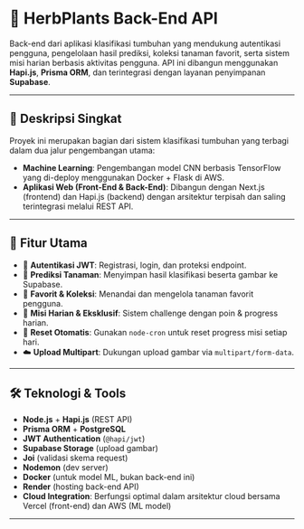 # 🌿 HerbPlants Back-End API

Back-end dari aplikasi klasifikasi tumbuhan yang mendukung autentikasi pengguna, pengelolaan hasil prediksi, koleksi tanaman favorit, serta sistem misi harian berbasis aktivitas pengguna. API ini dibangun menggunakan **Hapi.js**, **Prisma ORM**, dan terintegrasi dengan layanan penyimpanan **Supabase**.

---

## 📌 Deskripsi Singkat

Proyek ini merupakan bagian dari sistem klasifikasi tumbuhan yang terbagi dalam dua jalur pengembangan utama:

- **Machine Learning**: Pengembangan model CNN berbasis TensorFlow yang di-deploy menggunakan Docker + Flask di AWS.
- **Aplikasi Web (Front-End & Back-End)**: Dibangun dengan Next.js (frontend) dan Hapi.js (backend) dengan arsitektur terpisah dan saling terintegrasi melalui REST API.

---

## 🚀 Fitur Utama

- 🔐 **Autentikasi JWT**: Registrasi, login, dan proteksi endpoint.
- 🌱 **Prediksi Tanaman**: Menyimpan hasil klasifikasi beserta gambar ke Supabase.
- 💚 **Favorit & Koleksi**: Menandai dan mengelola tanaman favorit pengguna.
- 🎯 **Misi Harian & Eksklusif**: Sistem challenge dengan poin & progress harian.
- 📅 **Reset Otomatis**: Gunakan `node-cron` untuk reset progress misi setiap hari.
- ☁️ **Upload Multipart**: Dukungan upload gambar via `multipart/form-data`.

---

## 🛠️ Teknologi & Tools

- **Node.js** + **Hapi.js** (REST API)
- **Prisma ORM** + **PostgreSQL**
- **JWT Authentication** (`@hapi/jwt`)
- **Supabase Storage** (upload gambar)
- **Joi** (validasi skema request)
- **Nodemon** (dev server)
- **Docker** (untuk model ML, bukan back-end ini)
- **Render** (hosting back-end API)
- **Cloud Integration**: Berfungsi optimal dalam arsitektur cloud bersama Vercel (front-end) dan AWS (ML model)

---

